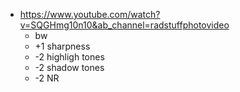 - https://www.youtube.com/watch?v=SQGHmg10n10&ab_channel=radstuffphotovideo
	- bw
	- +1 sharpness
	- -2 highligh tones
	- -2 shadow tones
	- -2 NR